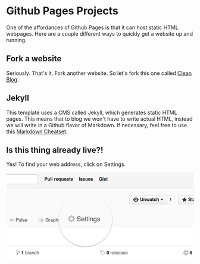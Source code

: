 # Github Pages Projects

One of the affordances of Github Pages is that it can host static HTML webpages. Here are a couple different ways to quickly get a website up and running.

## Fork a website
Seriously. That's it. Fork another website. So let's fork this one called [Clean Blog](https://github.com/BlackrockDigital/startbootstrap-clean-blog-jekyll).

## Jekyll
This template uses a CMS called Jekyll, which generates static HTML pages. This means that to blog we won't have to write actual HTML, instead we will write in a Github flavor of Markdown. If necessary, feel free to use this [Markdown Cheatset](https://github.com/adam-p/markdown-here/wiki/Markdown-Here-Cheatsheet).

## Is this thing already live?!
Yes! To find your web address, click on Settings.

![Settings](images/settings.png)